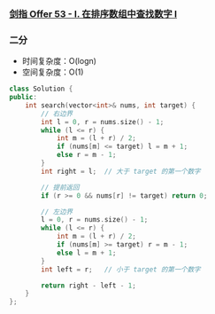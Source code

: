 ### [剑指 Offer 53 - I. 在排序数组中查找数字 I](https://leetcode-cn.com/problems/zai-pai-xu-shu-zu-zhong-cha-zhao-shu-zi-lcof/)

### 二分

- 时间复杂度：O(logn)
- 空间复杂度：O(1)

```c++
class Solution {
public:
    int search(vector<int>& nums, int target) {
        // 右边界
        int l = 0, r = nums.size() - 1;
        while (l <= r) {
            int m = (l + r) / 2;
            if (nums[m] <= target) l = m + 1;
            else r = m - 1;
        }
        int right = l;  // 大于 target 的第一个数字

        // 提前返回
        if (r >= 0 && nums[r] != target) return 0;

        // 左边界
        l = 0, r = nums.size() - 1;
        while (l <= r) {
            int m = (l + r) / 2;
            if (nums[m] >= target) r = m - 1;
            else l = m + 1;
        }
        int left = r;   // 小于 target 的第一个数字

        return right - left - 1;
    }
};
```

